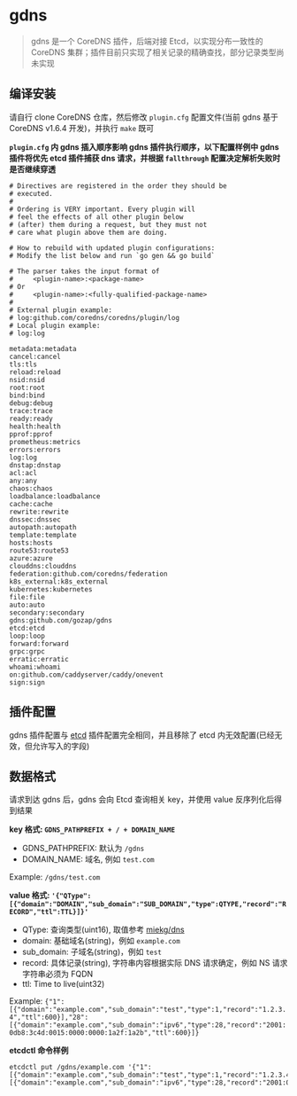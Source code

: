 # gdns

> gdns 是一个 CoreDNS 插件，后端对接 Etcd，以实现分布一致性的 CoreDNS 集群；插件目前只实现了相关记录的精确查找，部分记录类型尚未实现

## 编译安装

请自行 clone CoreDNS 仓库，然后修改 `plugin.cfg` 配置文件(当前 gdns 基于 CoreDNS v1.6.4 开发)，并执行 `make` 既可

**`plugin.cfg` 内 gdns 插入顺序影响 gdns 插件执行顺序，以下配置样例中 gdns 插件将优先 etcd 插件捕获 dns 请求，并根据 `fallthrough` 配置决定解析失败时是否继续穿透**

```shell script
# Directives are registered in the order they should be
# executed.
#
# Ordering is VERY important. Every plugin will
# feel the effects of all other plugin below
# (after) them during a request, but they must not
# care what plugin above them are doing.

# How to rebuild with updated plugin configurations:
# Modify the list below and run `go gen && go build`

# The parser takes the input format of
#     <plugin-name>:<package-name>
# Or
#     <plugin-name>:<fully-qualified-package-name>
#
# External plugin example:
# log:github.com/coredns/coredns/plugin/log
# Local plugin example:
# log:log

metadata:metadata
cancel:cancel
tls:tls
reload:reload
nsid:nsid
root:root
bind:bind
debug:debug
trace:trace
ready:ready
health:health
pprof:pprof
prometheus:metrics
errors:errors
log:log
dnstap:dnstap
acl:acl
any:any
chaos:chaos
loadbalance:loadbalance
cache:cache
rewrite:rewrite
dnssec:dnssec
autopath:autopath
template:template
hosts:hosts
route53:route53
azure:azure
clouddns:clouddns
federation:github.com/coredns/federation
k8s_external:k8s_external
kubernetes:kubernetes
file:file
auto:auto
secondary:secondary
gdns:github.com/gozap/gdns
etcd:etcd
loop:loop
forward:forward
grpc:grpc
erratic:erratic
whoami:whoami
on:github.com/caddyserver/caddy/onevent
sign:sign
```

## 插件配置

gdns 插件配置与 [etcd](https://coredns.io/plugins/etcd/) 插件配置完全相同，并且移除了 etcd 内无效配置(已经无效，但允许写入的字段)

## 数据格式

请求到达 gdns 后，gdns 会向 Etcd 查询相关 key，并使用 value 反序列化后得到结果

**key 格式: `GDNS_PATHPREFIX + / + DOMAIN_NAME`**

- GDNS_PATHPREFIX: 默认为 `/gdns`
- DOMAIN_NAME: 域名, 例如 `test.com`

Example: `/gdns/test.com`

**value 格式: `'{"QType":[{"domain":"DOMAIN","sub_domain":"SUB_DOMAIN","type":QTYPE,"record":"RECORD","ttl":TTL}]}'`**

- QType: 查询类型(uint16), 取值参考 [miekg/dns](https://github.com/miekg/dns/blob/40eab7a196d1397aa407c5c9b726fc48b1a9e9e8/types.go#L26)
- domain: 基础域名(string)，例如 `example.com`
- sub_domain: 子域名(string)，例如 `test`
- record: 具体记录(string), 字符串内容根据实际 DNS 请求确定，例如 NS 请求字符串必须为 FQDN
- ttl: Time to live(uint32)

Example: `{"1":[{"domain":"example.com","sub_domain":"test","type":1,"record":"1.2.3.4","ttl":600}],"28":[{"domain":"example.com","sub_domain":"ipv6","type":28,"record":"2001:0db8:3c4d:0015:0000:0000:1a2f:1a2b","ttl":600}]}`

**etcdctl 命令样例**

```shell script
etcdctl put /gdns/example.com '{"1":[{"domain":"example.com","sub_domain":"test","type":1,"record":"1.2.3.4","ttl":600}],"28":[{"domain":"example.com","sub_domain":"ipv6","type":28,"record":"2001:0db8:3c4d:0015:0000:0000:1a2f:1a2b","ttl":600}]}'
```